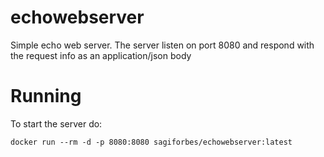 # echowebserver
Simple echo web server. The server listen on port 8080 and respond with the request info as an application/json body

# Running
To start the server do:
```
docker run --rm -d -p 8080:8080 sagiforbes/echowebserver:latest
```

